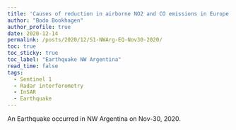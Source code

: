 ```yaml
---
title: 'Causes of reduction in airborne NO2 and CO emissions in Europe during COVID-19 crisis'
author: "Bodo Bookhagen"
author_profile: true
date: 2020-12-14
permalink: /posts/2020/12/S1-NWArg-EQ-Nov30-2020/
toc: true
toc_sticky: true
toc_label: "Earthquake NW Argentina"
read_time: false
tags:
  - Sentinel 1
  - Radar interferometry
  - InSAR
  - Earthquake
---
```

An Earthquake occurred in NW Argentina on Nov-30, 2020.

<script type="text/javascript"> DiscourseEmbed = { discourseUrl: 'https://discourse.up-rs-esp-3.geo.uni-potsdam.de/', discourseEmbedUrl: 'https://up-rs-esp.github.io/posts/2020/12/S1-NWArg-EQ-Nov30-2020/' };
(function() { var d = document.createElement('script'); d.type = 'text/javascript'; d.async = true; d.src = DiscourseEmbed.discourseUrl + 'javascripts/embed.js'; (document.getElementsByTagName('head')[0] || document.getElementsByTagName('body')[0]).appendChild(d); })(); </script>
